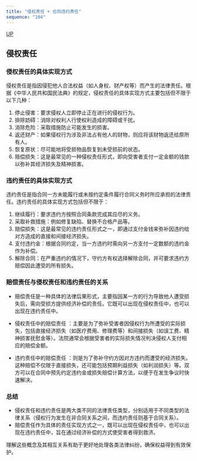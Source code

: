 ```yaml
---
title: "侵权责任 + 合同违约责任"
sequence: "104"
---
```


[UP](/law/civil-law-index.html)

## 侵权责任

### 侵权责任的具体实现方式

侵权责任是指因侵犯他人合法权益（如人身权、财产权等）而产生的法律责任。根据《中华人民共和国民法典》的规定，侵权责任的具体实现方式主要包括但不限于以下几种：

1. 停止侵害：要求侵权人立即停止正在进行的侵权行为。
2. 排除妨碍：消除对权利人行使权利造成的障碍或干扰。
3. 消除危险：采取措施防止可能发生的损害。
4. 返还财产：如果侵权行为涉及非法占有他人的财物，则应将该财物返还给原所有人。
5. 恢复原状：尽可能地将受损物品恢复到未受损前的状态。
6. 赔偿损失：这是最常见的一种侵权责任形式，即向受害者支付一定金额的钱款以弥补其经济损失及精神损害。

### 违约责任的具体实现方式

违约责任是指合同一方未能履行或未按约定条件履行合同义务时所应承担的法律责任。违约责任的具体实现方式包括但不限于：

1. 继续履行：要求违约方按照合同条款完成其应尽的义务。
2. 采取补救措施：例如修复缺陷、替换不合格产品等。
3. 赔偿损失：这是最常见的违约责任形式之一，即通过支付金钱来弥补因违约给对方造成的直接和间接经济损失。
4. 支付违约金：根据合同约定，当一方违约时需向另一方支付一定数额的违约金作为补偿。
5. 解除合同：在严重违约的情况下，守约方有权选择解除合同，并可要求违约方赔偿因此遭受的所有损失。

### 赔偿责任与侵权责任和违约责任的关系

- 赔偿责任是一种具体的法律后果形式，主要指因某一方的行为导致他人遭受损失后，需向受损方提供经济补偿的责任。它既可以出现在侵权责任中，也可以出现在违约责任中。

- 侵权责任中的赔偿责任
  ：主要是为了弥补受害者因侵权行为所遭受的实际损失，包括直接经济损失（如医疗费用、修理费等）和间接损失（如误工费、精神损害抚慰金等）。法院通常会根据受害者的实际损失情况判决侵权人支付相应的赔偿金额。

- 违约责任中的赔偿责任
  ：则是为了弥补守约方因对方违约而遭受的经济损失。这种赔偿不仅限于直接损失，还可能包括预期利益损失（如利润损失）等。双方可以在合同中预先约定违约金或损失赔偿计算方法，以便于在发生争议时快速解决。

### 总结

- 侵权责任和违约责任是两大类不同的法律责任类型，分别适用于不同类型的法律关系（侵权行为发生在非合同关系之间，而违约责任则基于合同关系）。
- 赔偿责任作为具体的责任实现方式之一，既可以出现在侵权责任中，也可以出现在违约责任中，旨在通过经济补偿的方式使受害者得到救济。

理解这些概念及其相互关系有助于更好地处理各类法律纠纷，确保权益得到有效保护。
